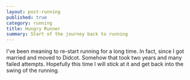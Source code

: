 ```yaml
---
layout: post-running
published: true
category: running
title: Hungry Runner
summary: Start of the journey back to running
---
```


I've been meaning to re-start running for a long time. In fact, since I got married and moved to Didcot. Somehow that took two years and many failed attempts. Hopefully this time I will stick at it and get back into the swing of the running.
